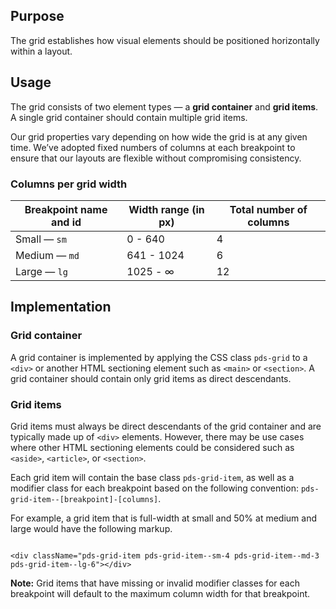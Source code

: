 ## Purpose

The grid establishes how visual elements should be positioned horizontally within a layout.

## Usage

The grid consists of two element types — a **grid container** and **grid items**. A single grid container should contain multiple grid items.

Our grid properties vary depending on how wide the grid is at any given time. We’ve adopted fixed numbers of columns at each breakpoint to ensure that our layouts are flexible without compromising consistency.

### Columns per grid width

| Breakpoint name and id | Width range (in px) | Total number of columns |
| ---------------------- | ------------------- | ----------------------- |
| Small — `sm`           | 0 - 640             | 4                       |
| Medium — `md`          | 641 - 1024          | 6                       |
| Large — `lg`           | 1025 - ∞            | 12                      |

## Implementation

### Grid container

A grid container is implemented by applying the CSS class `pds-grid` to a `<div>` or another HTML sectioning element such as `<main>` or `<section>`. A grid container should contain only grid items as direct descendants.

### Grid items

Grid items must always be direct descendants of the grid container and are typically made up of `<div>` elements. However, there may be use cases where other HTML sectioning elements could be considered such as `<aside>`, `<article>`, or `<section>`.

Each grid item will contain the base class `pds-grid-item`, as well as a modifier class for each breakpoint based on the following convention: `pds-grid-item--[breakpoint]-[columns]`.

For example, a grid item that is full-width at small and 50% at medium and large would have the following markup.

```

<div className="pds-grid-item pds-grid-item--sm-4 pds-grid-item--md-3 pds-grid-item--lg-6"></div>

```

**Note:** Grid items that have missing or invalid modifier classes for each breakpoint will default to the maximum column width for that breakpoint.
